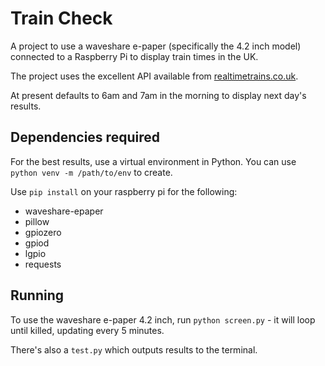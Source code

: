 # Train Check

A project to use a waveshare e-paper (specifically the 4.2 inch model) connected to a Raspberry Pi to display train times in the UK.

The project uses the excellent API available from [realtimetrains.co.uk](realtimetrains.co.uk).

At present defaults to 6am and 7am in the morning to display next day's results.

## Dependencies required

For the best results, use a virtual environment in Python. You can use `python venv -m /path/to/env` to create.

Use `pip install` on your raspberry pi for the following:

- waveshare-epaper
- pillow
- gpiozero
- gpiod
- lgpio
- requests

## Running

To use the waveshare e-paper 4.2 inch, run `python screen.py` - it will loop until killed, updating every 5 minutes.

There's also a `test.py` which outputs results to the terminal.
